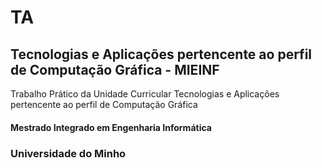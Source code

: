 # TA
## Tecnologias e Aplicações pertencente ao perfil de Computação Gráfica - MIEINF

Trabalho Prático da Unidade Curricular Tecnologias e Aplicações pertencente ao perfil de Computação Gráfica

#### Mestrado Integrado em Engenharia Informática 

### Universidade do Minho
